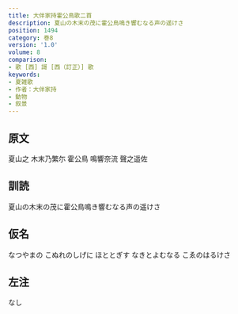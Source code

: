 ```yaml
---
title: 大伴家持霍公鳥歌二首
description: 夏山の木末の茂に霍公鳥鳴き響むなる声の遥けさ
position: 1494
category: 巻8
version: '1.0'
volume: 8
comparison:
- 歌 [西] 謌 [西（訂正）] 歌
keywords:
- 夏雑歌
- 作者：大伴家持
- 動物
- 叙景
---
```


## 原文

夏山之 木末乃繁尓 霍公鳥 鳴響奈流 聲之遥佐

## 訓読

夏山の木末の茂に霍公鳥鳴き響むなる声の遥けさ

## 仮名

なつやまの こぬれのしげに ほととぎす なきとよむなる こゑのはるけさ

## 左注

なし
